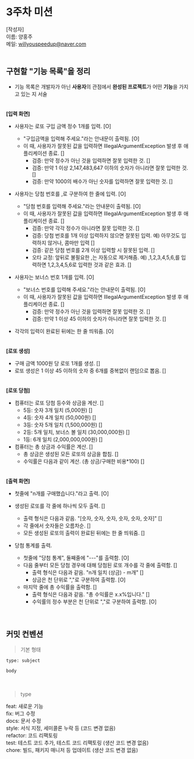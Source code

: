 # 3주차 미션

[작성자]　   
이름: 양홍주   
메일: willyouspeedup@naver.com　   
　   

## 구현할 "기능 목록"을 정리
- 기능 목록은 개발자가 아닌 **사용자**의 관점에서 **완성된 프로젝트**가 어떤 **기능**을 가지고 있는 지 서술

   
　   
**[입력 화면]**　   
- 사용자는 로또 구입 금액 정수 1개를 입력. [O]
  - "구입금액을 입력해 주세요."라는 안내문이 출력됨. [O]
  - 이 때, 사용자가 잘못된 값을 입력하면 IllegalArgumentException 발생 후 애플리케이션 종료. []
    - 검증: 만약 정수가 아닌 것을 입력하면 잘못 입력한 것. []
    - 검증: 만약 1 이상 2,147,483,647 이하의 숫자가 아니라면 잘못 입력한 것. []
    - 검증: 만약 1000의 배수가 아닌 숫자를 입력하면 잘못 입력한 것. []

- 사용자는 당첨 번호를 ,로 구분하여 한 줄에 입력. [O]
  - "당첨 번호를 입력해 주세요."라는 안내문이 출력됨. [O]
  - 이 때, 사용자가 잘못된 값을 입력하면 IllegalArgumentException 발생 후 애플리케이션 종료. []
    - 검증: 만약 각각 정수가 아니라면 잘못 입력한 것. []
    - 검증: 당첨 번호를 1개 이상 입력하지 않으면 잘못된 입력. 예) 아무것도 입력하지 않거나, 콤마만 입력 []
    - 검증: 같은 당첨 번호를 2개 이상 입력할 시 잘못된 입력. []
    - 오타 교정: 앞뒤로 불필요한 ,는 자동으로 제거해줌. 예) ,1,2,3,4,5,6,를 입력하면 1,2,3,4,5,6로 입력한 것과 같은 효과. []

- 사용자는 보너스 번호 1개를 입력. [O]
  - "보너스 번호를 입력해 주세요."라는 안내문이 출력됨. [O]
  - 이 때, 사용자가 잘못된 값을 입력하면 IllegalArgumentException 발생 후 애플리케이션 종료. []
    - 검증: 만약 정수가 아닌 것을 입력하면 잘못 입력한 것. []
    - 검증: 만약 1 이상 45 이하의 숫자가 아니라면 잘못 입력한 것. []

- 각각의 입력이 완료된 뒤에는 한 줄 띄워줌. [O]
　   
　   

**[로또 생성]**　   
- 구매 금액 1000원 당 로또 1개를 생성. []
- 로또 생성은 1 이상 45 이하의 숫자 중 6개를 중복없이 랜덤으로 뽑음. []
　   
　   

**[로또 당첨]**　   
- 컴퓨터는 로또 당첨 등수와 상금을 계산. []
  - 5등: 숫자 3개 일치 (5,000원) []
  - 4등: 숫자 4개 일치 (50,000원) []
  - 3등: 숫자 5개 일치 (1,500,000원) []
  - 2등: 5개 일치, 보너스 볼 일치 (30,000,000원) []
  - 1등: 6개 일치 (2,000,000,000원) []
　   
- 컴퓨터는 총 상금과 수익률은 계산. []
  - 총 상금은 생성된 모든 로또의 상금을 합침. []
  - 수익률은 다음과 같이 계산. (총 상금/구매한 비용*100) []
　   
　   

**[출력 화면]**　   
- 첫줄에 "n개를 구매했습니다."라고 출력. [O]
- 생성된 로또를 각 줄에 하나씩 모두 출력. []
  - 출력 형식은 다음과 같음. "[숫자, 숫자, 숫자, 숫자, 숫자, 숫자]" []
  - 각 줄에서 숫자들은 오름차순. []
  - 모든 생성된 로또의 출력이 완료된 뒤에는 한 줄 띄워줌. []

- 당첨 통계를 출력.
  - 첫줄에 "당첨 통계", 둘째줄에 "---"를 출력함. [O]
  - 다음 줄부터 모든 당첨 경우에 대해 당첨된 로또 개수를 각 줄에 출력함. []
    - 출력 형식은 다음과 같음. "n개 일치 (상금) - m개" []
    - 상금은 천 단위로 ","로 구분하여 출력함. [O]
  - 마지막 줄에 총 수익률을 출력함. [] 
    - 출력 형식은 다음과 같음. "총 수익률은 x.x%입니다." []
    - 수익률의 정수 부분은 천 단위로 ","로 구분하여 출력함. [O]
　   

　   

## 커밋 컨벤션

> 기본 형태
~~~
type: subject

body
~~~
　   
> type

feat: 새로운 기능　   
fix: 버그 수정　   
docs: 문서 수정　   
style: 서식 지정, 세미콜론 누락 등 (코드 변경 없음)　   
refactor: 코드 리팩토링　   
test: 테스트 코드 추가, 테스트 코드 리팩토링 (생산 코드 변경 없음)　   
chore: 빌드, 패키지 매니저 등 업데이트  (생산 코드 변경 없음)　   
　   
